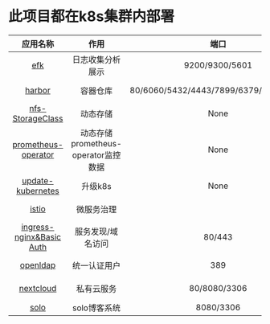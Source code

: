 # 此项目都在k8s集群内部署
|应用名称|作用|端口|部署环境|
|:--:|:--:|:--:|:--:|
|[efk](https://github.com/happinesslijian/k8s-application/tree/master/EFK)|日志收集分析展示|9200/9300/5601|kubeadm v1.15.1|
|[harbor](https://github.com/happinesslijian/k8s-application/tree/master/helm-install-harbor)|容器仓库|80/6060/5432/4443/7899/6379/5000/8080|kubeadm v1.15.1|
|[nfs-StorageClass](https://github.com/happinesslijian/k8s-application/tree/master/nfs)|动态存储|None|kubeadm v1.15.1|
|[prometheus-operator](https://github.com/happinesslijian/k8s-application/tree/master/prometheus-operator)|动态存储prometheus-operator监控数据|None|kubeadm v1.15.1|
|[update-kubernetes](https://github.com/happinesslijian/k8s-application/tree/master/update-kubenetes)|升级k8s|None|kubeadm v1.15.1|
|[istio](https://github.com/happinesslijian/k8s-application/tree/master/istio)|微服务治理||kubeadm v1.15.1|
|[ingress-nginx&Basic Auth](https://github.com/happinesslijian/k8s-application/tree/master/ingress-nginx%26Basic%20Auth)|服务发现/域名访问|80/443|kubeadm v1.15.1|
|[openldap](https://github.com/happinesslijian/k8s-application/tree/master/ldap)|统一认证用户|389|kubeadm v1.15.1|
|[nextcloud](https://github.com/happinesslijian/k8s-application/tree/master/nextcloud)|私有云服务|80/8080/3306|kubeadm v1.15.1|
|[solo](https://github.com/happinesslijian/k8s-application/tree/master/solo)|solo博客系统|8080/3306||
